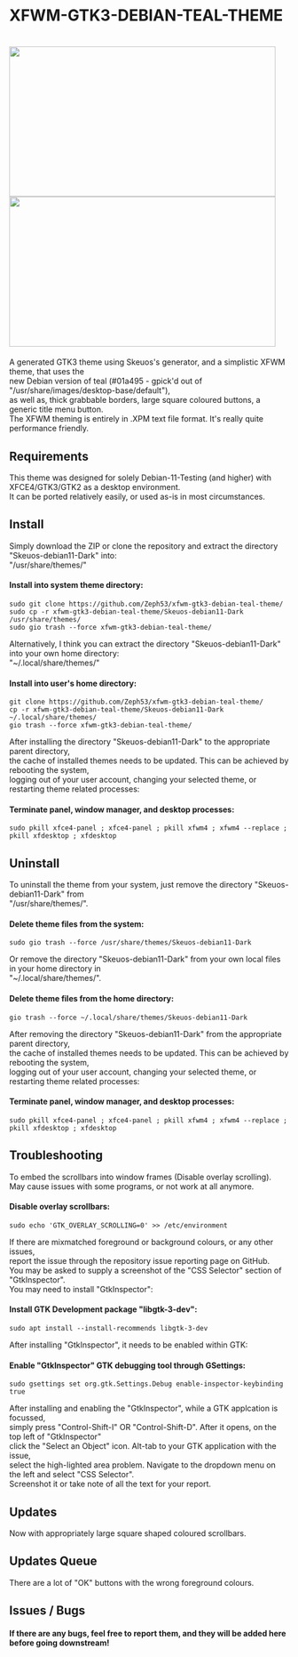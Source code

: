 # XFWM-GTK3-DEBIAN-TEAL-THEME  


# <img src="https://github.com/Zeph53/xfwm-gtk3-debian-teal-theme/assets/102870900/557fb16f-4c9c-4c8a-96ac-94b9f1f59d68" height="270" width="480"> <img src="https://github.com/Zeph53/xfwm-gtk3-debian-teal-theme/assets/102870900/3c67318e-2ddb-4cc7-8c5e-b3eea7fdb8f0" height="270" width="480">  


A generated GTK3 theme using Skeuos's generator, and a simplistic XFWM theme, that uses the  
new Debian version of teal (#01a495 - gpick'd out of "/usr/share/images/desktop-base/default"),  
as well as, thick grabbable borders, large square coloured buttons, a generic title menu button.  
The XFWM theming is entirely in .XPM text file format. It's really quite performance friendly.  


## Requirements  
This theme was designed for solely Debian-11-Testing (and higher) with XFCE4/GTK3/GTK2 as a desktop environment.  
It can be ported relatively easily, or used as-is in most circumstances.  


## Install  
Simply download the ZIP or clone the repository and extract the directory "Skeuos-debian11-Dark" into:  
"/usr/share/themes/"  
#### Install into system theme directory:  
    sudo git clone https://github.com/Zeph53/xfwm-gtk3-debian-teal-theme/
    sudo cp -r xfwm-gtk3-debian-teal-theme/Skeuos-debian11-Dark /usr/share/themes/
    sudo gio trash --force xfwm-gtk3-debian-teal-theme/
Alternatively, I think you can extract the directory "Skeuos-debian11-Dark" into your own home directory:  
"~/.local/share/themes/"  
#### Install into user's home directory:  
    git clone https://github.com/Zeph53/xfwm-gtk3-debian-teal-theme/
    cp -r xfwm-gtk3-debian-teal-theme/Skeuos-debian11-Dark ~/.local/share/themes/
    gio trash --force xfwm-gtk3-debian-teal-theme/
After installing the directory "Skeuos-debian11-Dark" to the appropriate parent directory,  
the cache of installed themes needs to be updated. This can be achieved by rebooting the system,  
logging out of your user account, changing your selected theme, or restarting theme related processes:  
#### Terminate panel, window manager, and desktop processes:  
    sudo pkill xfce4-panel ; xfce4-panel ; pkill xfwm4 ; xfwm4 --replace ; pkill xfdesktop ; xfdesktop


## Uninstall  
To uninstall the theme from your system, just remove the directory "Skeuos-debian11-Dark" from  
"/usr/share/themes/".  
#### Delete theme files from the system:  
    sudo gio trash --force /usr/share/themes/Skeuos-debian11-Dark
Or remove the directory "Skeuos-debian11-Dark" from your own local files in your home directory in  
"~/.local/share/themes/".  
#### Delete theme files from the home directory:  
    gio trash --force ~/.local/share/themes/Skeuos-debian11-Dark
After removing the directory "Skeuos-debian11-Dark" from the appropriate parent directory,  
the cache of installed themes needs to be updated. This can be achieved by rebooting the system,  
logging out of your user account, changing your selected theme, or restarting theme related processes:  
#### Terminate panel, window manager, and desktop processes:  
    sudo pkill xfce4-panel ; xfce4-panel ; pkill xfwm4 ; xfwm4 --replace ; pkill xfdesktop ; xfdesktop


## Troubleshooting  
To embed the scrollbars into window frames (Disable overlay scrolling).  
May cause issues with some programs, or not work at all anymore.  
#### Disable overlay scrollbars:  
    sudo echo 'GTK_OVERLAY_SCROLLING=0' >> /etc/environment
If there are mixmatched foreground or background colours, or any other issues,  
report the issue through the repository issue reporting page on GitHub.  
You may be asked to supply a screenshot of the "CSS Selector" section of "GtkInspector".  
You may need to install "GtkInspector":  
#### Install GTK Development package "libgtk-3-dev":  
    sudo apt install --install-recommends libgtk-3-dev
After installing "GtkInspector", it needs to be enabled within GTK:  
#### Enable "GtkInspector" GTK debugging tool through GSettings:  
    sudo gsettings set org.gtk.Settings.Debug enable-inspector-keybinding true
After installing and enabling the "GtkInspector", while a GTK applcation is focussed,  
simply press "Control-Shift-I" OR "Control-Shift-D". After it opens, on the top left of "GtkInspector"  
click the "Select an Object" icon. Alt-tab to your GTK application with the issue,  
select the high-lighted area problem. Navigate to the dropdown menu on the left and select "CSS Selector".  
Screenshot it or take note of all the text for your report.  


## Updates  
Now with appropriately large square shaped coloured scrollbars.  


## Updates Queue  
There are a lot of "OK" buttons with the wrong foreground colours.  


## Issues / Bugs  
#### If there are any bugs, feel free to report them, and they will be added here before going downstream!  


##  
